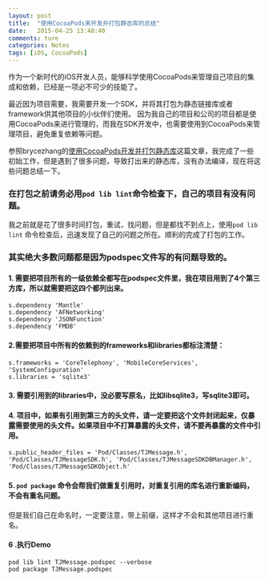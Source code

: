 ```yaml
---
layout: post  
title:  "使用CocoaPods来开发并打包静态库的总结"  
date:   2015-04-25 13:48:40  
comments: ture
categories: Notes  
tags: [iOS, CocoaPods]  
---
```


作为一个新时代的iOS开发人员，能够科学使用CocoaPods来管理自己项目的集成和依赖，已经是一项必不可少的技能了。

最近因为项目需要，我需要开发一个SDK，并将其打包为静态链接库或者framework供其他项目的小伙伴们使用。
因为我自己的项目和公司的项目都是使用CocoaPods来进行管理的，而我在SDK开发中，也需要使用到CocoaPods来管理项目，避免重复依赖等问题。

参照brycezhang的[使用CocoaPods开发并打包静态库](http://www.cnblogs.com/brycezhang/p/4117180.html)这篇文章，我完成了一些初始工作，但是遇到了很多问题，导致打出来的静态库，没有办法编译，现在将这些问题总结一下。

### 在打包之前请务必用`pod lib lint`命令检查下，自己的项目有没有问题。    
我之前就是花了很多时间打包，重试，找问题，但是都找不到点上，使用`pod lib lint` 命令检查后，迅速发现了自己的问题之所在。顺利的完成了打包的工作。    

### 其实绝大多数问题都是因为podspec文件写的有问题导致的。 

#### 1. 需要把项目所有的一级依赖全都写在podspec文件里，我在项目用到了4个第三方库，所以就需要把这四个都列出来。   

	s.dependency 'Mantle'
	s.dependency 'AFNetworking'
	s.dependency 'JSONFunction'
	s.dependency 'FMDB'

#### 2.需要把项目中所有的依赖到的frameworks和libraries都标注清楚：

	s.frameworks = 'CoreTelephony', 'MobileCoreServices', 'SystemConfiguration'
	s.libraries = 'sqlite3'

#### 3. 需要引用到的libraries中，没必要写原名，比如libsqlite3，写sqlite3即可。

#### 4. 项目中，如果有引用到第三方的头文件，请一定要把这个文件封闭起来，仅暴露需要使用的头文件。如果项目中不打算暴露的头文件，请不要再暴露的文件中引用。

	s.public_header_files = 'Pod/Classes/TJMessage.h', 'Pod/Classes/TJMessageSDK.h', 'Pod/Classes/TJMessageSDKDBManager.h', 'Pod/Classes/TJMessageSDKObject.h'


#### 5. `pod package` 命令会帮我们做重复引用时，对重复引用的库名进行重新编码，不会有重名问题。
但是我们自己在命名时，一定要注意，带上前缀，这样才不会和其他项目进行重名。    

#### 6 .执行Demo   

	pod lib lint TJMessage.podspec --verbose
	pod package TJMessage.podspec    
